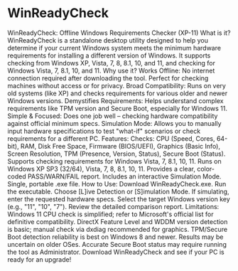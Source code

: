 # WinReadyCheck
WinReadyCheck: Offline Windows Requirements Checker (XP-11)
What is it?
WinReadyCheck is a standalone desktop utility designed to help you determine if your current Windows system meets the minimum hardware requirements for installing a different version of Windows. It supports checking from Windows XP, Vista, 7, 8, 8.1, 10, and 11, and checking for Windows Vista, 7, 8.1, 10, and 11.
Why use it?
Works Offline: No internet connection required after downloading the tool. Perfect for checking machines without access or for privacy.
Broad Compatibility: Runs on very old systems (like XP) and checks requirements for various older and newer Windows versions.
Demystifies Requirements: Helps understand complex requirements like TPM version and Secure Boot, especially for Windows 11.
Simple & Focused: Does one job well – checking hardware compatibility against official minimum specs.
Simulation Mode: Allows you to manually input hardware specifications to test "what-if" scenarios or check requirements for a different PC.
Features:
Checks: CPU (Speed, Cores, 64-bit), RAM, Disk Free Space, Firmware (BIOS/UEFI), Graphics (Basic Info), Screen Resolution, TPM (Presence, Version, Status), Secure Boot (Status).
Supports checking requirements for Windows Vista, 7, 8.1, 10, 11.
Runs on Windows XP SP3 (32/64), Vista, 7, 8, 8.1, 10, 11.
Provides a clear, color-coded PASS/WARN/FAIL report.
Includes an interactive Simulation Mode.
Single, portable .exe file.
How to Use:
Download WinReadyCheck.exe.
Run the executable.
Choose [L]ive Detection or [S]imulation Mode.
If simulating, enter the requested hardware specs.
Select the target Windows version key (e.g., "11", "10", "7").
Review the detailed comparison report.
Limitations:
Windows 11 CPU check is simplified; refer to Microsoft's official list for definitive compatibility.
DirectX Feature Level and WDDM version detection is basic; manual check via dxdiag recommended for graphics.
TPM/Secure Boot detection reliability is best on Windows 8 and newer. Results may be uncertain on older OSes.
Accurate Secure Boot status may require running the tool as Administrator.
Download WinReadyCheck and see if your PC is ready for an upgrade!
